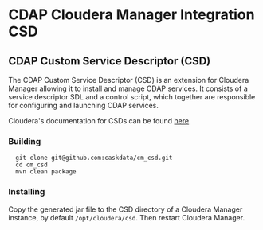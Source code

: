 # CDAP Cloudera Manager Integration CSD

## CDAP Custom Service Descriptor (CSD)

The CDAP Custom Service Descriptor (CSD) is an extension for Cloudera Manager allowing it to install
and manage CDAP services.  It consists of a service descriptor SDL and a control script, which together
are responsible for configuring and launching CDAP services.

Cloudera's documentation for CSDs can be found [here](https://github.com/cloudera/cm_ext/wiki/CSD-Overview)

### Building
```
  git clone git@github.com:caskdata/cm_csd.git
  cd cm_csd
  mvn clean package
```

### Installing

Copy the generated jar file to the CSD directory of a Cloudera Manager instance, by default `/opt/cloudera/csd`.
Then restart Cloudera Manager.

